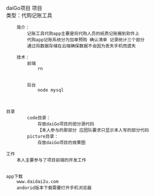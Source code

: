 daiGo项目
	项目	
		类型：代购记账工具
		
		简介：
			记账工具代购app主要是将代购人员的纸质记账搬到软件上
			代购app记账系统分为加单预购 确认清单 记录统计三个部分
			通过将数据存储在云端确保数据不会因为丢失手机而遗失
			
		技术：
			前端
				rn
				
				
			后台
				node mysql
	
	

	目录
			code目录：
				存放daiGo项目的部分源代码
				【本人参与的那部分 应团队要求只显示本人写的部分代码
			picture目录：	
				存放daiGo项目的效果图	
				
	工作
		本人主要参与了项目前端的开发工作
	
	
	app下载
		www.daidai2u.com
		andorid版本下载需要打开手机浏览器